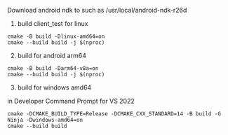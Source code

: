 Download android ndk to such as /usr/local/android-ndk-r26d

1. build client_test for linux
```
cmake -B build -Dlinux-amd64=on
cmake --build build -j $(nproc)
```

2. build for android arm64
```
cmake -B build -Darm64-v8a=on
cmake --build build -j $(nproc)
```

3. build for windows amd64

in Developer Command Prompt for VS 2022
```
cmake -DCMAKE_BUILD_TYPE=Release -DCMAKE_CXX_STANDARD=14 -B build -G Ninja -Dwindows-amd64=on
cmake --build build
```
